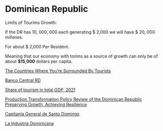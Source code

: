# Dominican Republic

Limits of Tourims Growth:

If the DR has 10, 000, 000 each generating $ 2,000 we will have $ 20, 000 millones.

For about $ 2,000  Per Resident.

Meaning that our economy with torims as a source of growth can only be of about **$15,000** dollars per capita.

[The Countries Where You’re Surrounded By Tourists](https://fivethirtyeight.com/features/the-countries-where-youre-surrounded-by-tourists/)

[Banco Central RD](https://www.bancentral.gov.do/)

[Share of tourism in total GDP, 2021](https://ourworldindata.org/grapher/tourism-gdp-proportion-of-total-gdp?time=2021)

[Production Transformation Policy Review of the Dominican Republic Preserving Growth, Achieving Resilience](https://www.oecd-ilibrary.org/development/production-transformation-policy-review-of-the-dominican-republic_1201cfea-en)

[Capitanía General de Santo Domingo](https://es.wikipedia.org/wiki/Capitan%C3%ADa_General_de_Santo_Domingo)

[La Industria Dominicana](https://economistadominicano.wordpress.com/2011/03/12/la-industria-dominicana/)
